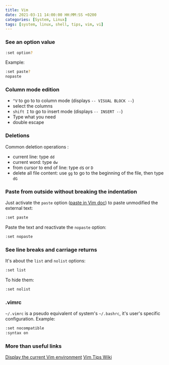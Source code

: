 ```yaml
---
title: Vim
date: 2021-03-11 14:00:00 HH:MM:SS +0200
categories: [System, Linux]
tags: [system, linux, shell, tips, vim, vi]
---
```


### See an option value

```bash
:set option?
```

Example:

```bash
:set paste?
nopaste
```

### Column mode edition

* `^V` to go to to column mode (displays `-- VISUAL BLOCK --`)
* select the columns
* `shift I` to go to insert mode (displays `-- INSERT --`)
* Type what you need
* double escape

### Deletions

Common deletion operations :

* current line: type `dd`
* current word: type `dw`
* from cursor to end of line: type `d$` or `D`
* delete all file content: use `gg` to go to the beginning of the file, then type `dG`

### Paste from outside without breaking the indentation

Just activate the `paste` option ([paste in Vim doc](http://vimdoc.sourceforge.net/htmldoc/options.html#'paste')) to paste unmodified the external text:

```bash
:set paste
```

Paste the text and reactivate the `nopaste` option:

```bash
:set nopaste
```

### See line breaks and carriage returns

It's about the `list` and `nolist` options:

```bash
:set list
```

To hide them:

```bash
:set nolist
```

### .vimrc

`~/.vimrc` is a pseudo equivalent of system's `~/.bashrc`, it's user's specific configuration. Example:

```bash
:set nocompatible
:syntax on
```

### More than useful links

[Display the current Vim environment](https://vim.fandom.com/wiki/Displaying_the_current_Vim_environment)
[Vim Tips Wiki](https://vim.fandom.com/wiki/Vim_Tips_Wiki)
